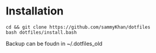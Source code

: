 # Installation
```
cd && git clone https://github.com/sammyKhan/dotfiles
bash dotfiles/install.bash
```
Backup can be foudn in ~/.dotfiles\_old
